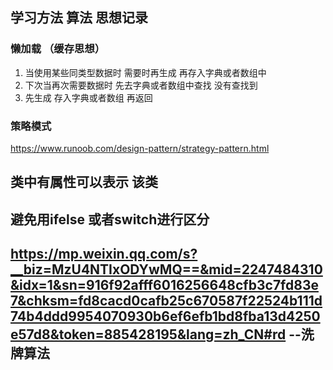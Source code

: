 ## 学习方法  算法  思想记录

### 懒加载 （缓存思想）

1. 当使用某些同类型数据时 需要时再生成  再存入字典或者数组中 
2. 下次当再次需要数据时  先去字典或者数组中查找  没有查找到 
3. 先生成 存入字典或者数组  再返回

### 策略模式
https://www.runoob.com/design-pattern/strategy-pattern.html

## 类中有属性可以表示 该类

## 避免用ifelse 或者switch进行区分

## https://mp.weixin.qq.com/s?__biz=MzU4NTIxODYwMQ==&mid=2247484310&idx=1&sn=916f92afff6016256648cfb3c7fd83e7&chksm=fd8cacd0cafb25c670587f22524b111d74b4ddd9954070930b6ef6efb1bd8fba13d4250e57d8&token=885428195&lang=zh_CN#rd  --洗牌算法